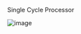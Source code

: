 Single Cycle Processor

![image](https://user-images.githubusercontent.com/116708611/199564283-21f1f7a0-8cb0-4e86-8b9e-d67e782d2a55.png)
